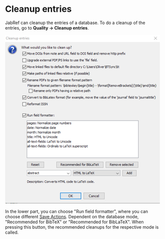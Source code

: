 # Cleanup entries

JabRef can cleanup the entries of a database. To do a cleanup of the entries, go to **Quality → Cleanup entries**.

![Screenshot for Cleanup Entries](../.gitbook/assets/cleanupentries%20%282%29%20%282%29%20%282%29%20%282%29%20%282%29%20%282%29%20%282%29%20%282%29%20%282%29.png)

In the lower part, you can choose "Run field formatter", where you can choose different [Save Actions](saveactions.md). Dependent on the database mode, "Recommended for BibTeX" or "Recommended for BibLaTeX". When pressing this button, the recommended cleanups for the respective mode is called.

